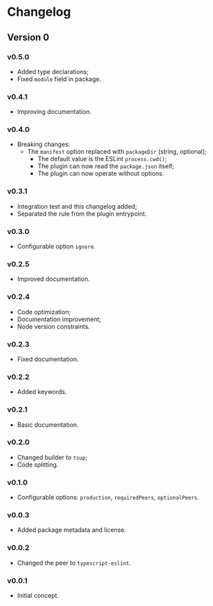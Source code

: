 # Changelog

## Version 0

### v0.5.0

- Added type declarations;
- Fixed `module` field in package.

### v0.4.1

- Improving documentation.

### v0.4.0

- Breaking changes:
  - The `manifest` option replaced with `packageDir` (string, optional);
    - The default value is the ESLint `process.cwd()`;
    - The plugin can now read the `package.json` itself;
    - The plugin can now operate without options.

### v0.3.1

- Integration test and this changelog added;
- Separated the rule from the plugin entrypoint.

### v0.3.0

- Configurable option `ignore`.

### v0.2.5

- Improved documentation.

### v0.2.4

- Code optimization;
- Documentation improvement;
- Node version constraints.

### v0.2.3

- Fixed documentation.

### v0.2.2

- Added keywords.

### v0.2.1

- Basic documentation.

### v0.2.0

- Changed builder to `tsup`;
- Code splitting.

### v0.1.0

- Configurable options: `production`, `requiredPeers`, `optionalPeers`.

### v0.0.3

- Added package metadata and license.

### v0.0.2

- Changed the peer to `typescript-eslint`.

### v0.0.1

- Initial concept.
